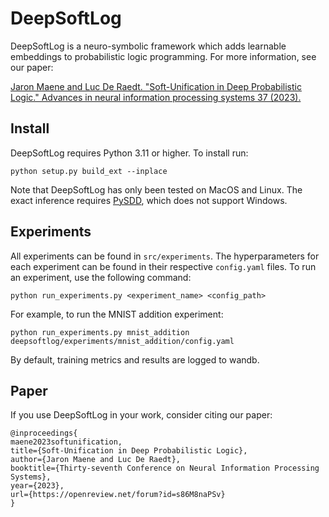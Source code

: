 # DeepSoftLog

DeepSoftLog is a neuro-symbolic framework which adds learnable embeddings to probabilistic logic programming.
For more information, see our paper: 

[Jaron Maene and Luc De Raedt. "Soft-Unification in Deep Probabilistic Logic." Advances in neural information processing systems 37 (2023).](https://openreview.net/pdf?id=s86M8naPSv)

## Install

DeepSoftLog requires Python 3.11 or higher. To install run:
```shell
python setup.py build_ext --inplace
```

Note that DeepSoftLog has only been tested on MacOS and Linux. The exact inference requires [PySDD](https://github.com/wannesm/PySDD), which does not support Windows.

## Experiments

All experiments can be found in `src/experiments`. The hyperparameters for each experiment can be found in their respective `config.yaml` files. 
To run an experiment, use the following command:
```shell
python run_experiments.py <experiment_name> <config_path>
```
For example, to run the MNIST addition experiment:
```shell
python run_experiments.py mnist_addition deepsoftlog/experiments/mnist_addition/config.yaml
```

By default, training metrics and results are logged to wandb.

## Paper

If you use DeepSoftLog in your work, consider citing our paper:

```
@inproceedings{
maene2023softunification,
title={Soft-Unification in Deep Probabilistic Logic},
author={Jaron Maene and Luc De Raedt},
booktitle={Thirty-seventh Conference on Neural Information Processing Systems},
year={2023},
url={https://openreview.net/forum?id=s86M8naPSv}
}
```